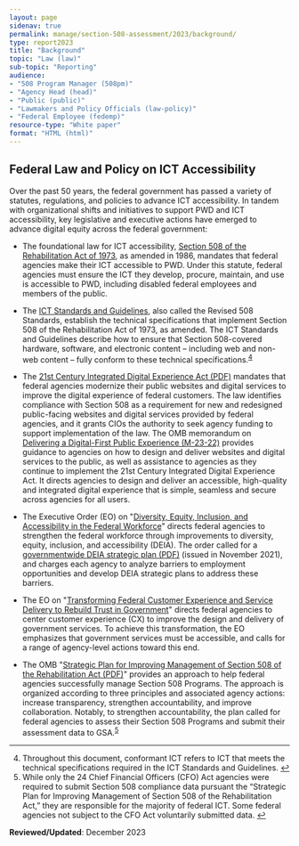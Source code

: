 ```yaml
---
layout: page
sidenav: true
permalink: manage/section-508-assessment/2023/background/
type: report2023
title: "Background"
topic: "Law (law)"
sub-topic: "Reporting"
audience:
- "508 Program Manager (508pm)"
- "Agency Head (head)"
- "Public (public)"
- "Lawmakers and Policy Officials (law-policy)"
- "Federal Employee (fedemp)"
resource-type: "White paper"
format: "HTML (html)"
---
```

## Federal Law and Policy on ICT Accessibility
Over the past 50 years, the federal government has passed a variety of statutes, regulations, and policies to advance ICT accessibility. In tandem with organizational shifts and initiatives to support PWD and ICT accessibility, key legislative and executive actions have emerged to advance digital equity across the federal government:

* The foundational law for ICT accessibility, <a href="{{site.baseurl}}/manage/laws-and-policies/section-508-law/">Section 508 of the Rehabilitation Act of 1973</a>, as amended in 1986, mandates that federal agencies make their ICT accessible to PWD. Under this statute, federal agencies must ensure the ICT they develop, procure, maintain, and use is accessible to PWD, including disabled federal employees and members of the public.

* The <a href="https://www.access-board.gov/ict/" target="_blank">ICT Standards and Guidelines</a>, also called the Revised 508 Standards, establish the technical specifications that implement Section 508 of the Rehabilitation Act of 1973, as amended. The ICT Standards and Guidelines describe how to ensure that Section 508-covered hardware, software, and electronic content – including web and non-web content – fully conform to these technical specifications.<sup><a href="#fn4" id="fr4">4</a></sup> 

* The <a href="https://www.congress.gov/115/plaws/publ336/PLAW-115publ336.pdf" target="_blank">21st Century Integrated Digital Experience Act (PDF)</a> mandates that federal agencies modernize their public websites and digital services to improve the digital experience of federal customers. The law identifies compliance with Section 508 as a requirement for new and redesigned public-facing websites and digital services provided by federal agencies, and it grants CIOs the authority to seek agency funding to support implementation of the law. The OMB memorandum on <a href="https://www.whitehouse.gov/omb/management/ofcio/delivering-a-digital-first-public-experience/#I" target="_blank">Delivering a Digital-First Public Experience (M-23-22)</a> provides guidance to agencies on how to design and deliver websites and digital services to the public, as well as assistance to agencies as they continue to implement the 21st Century Integrated Digital Experience Act. It directs agencies to design and deliver an accessible, high-quality and integrated digital experience that is simple, seamless and secure across agencies for all users.

* The Executive Order (EO) on "<a href="https://www.federalregister.gov/documents/2021/06/30/2021-14127/diversity-equity-inclusion-and-accessibility-in-the-federal-workforce" target="_blank">Diversity, Equity, Inclusion, and Accessibility in the Federal Workforce</a>" directs federal agencies to strengthen the federal workforce through improvements to diversity, equity, inclusion, and accessibility (DEIA). The order called for a <a href="https://www.whitehouse.gov/wp-content/uploads/2021/11/Strategic-Plan-to-Advance-Diversity-Equity-Inclusion-and-Accessibility-in-the-Federal-Workforce-11.23.21.pdf" target="_blank">governmentwide DEIA strategic plan (PDF)</a> (issued in November 2021), and charges each agency to analyze barriers to employment opportunities and develop DEIA strategic plans to address these barriers.

* The EO on "<a href="https://www.federalregister.gov/documents/2021/12/16/2021-27380/transforming-federal-customer-experience-and-service-delivery-to-rebuild-trust-in-government" target="_blank">Transforming Federal Customer Experience and Service Delivery to Rebuild Trust in Government</a>" directs federal agencies to center customer experience (CX) to improve the design and delivery of government services. To achieve this transformation, the EO emphasizes that government services must be accessible, and calls for a range of agency-level actions toward this end.

* The OMB "<a href="https://obamawhitehouse.archives.gov/sites/default/files/omb/procurement/memo/strategic-plan-508-compliance.pdf" target="_blank">Strategic Plan for Improving Management of Section 508 of the Rehabilitation Act (PDF)</a>" provides an approach to help federal agencies successfully manage Section 508 Programs. The approach is organized according to three principles and associated agency actions: increase transparency, strengthen accountability, and improve collaboration. Notably, to strengthen accountability, the plan called for federal agencies to assess their Section 508 Programs and submit their assessment data to GSA.<sup><a href="#fn5" id="fr5">5</a></sup>

--- 

<div>
    <h2 style="position: absolute; clip: rect(0 0 0 0); visibility: hidden; opacity: 0;" id="footnote-label">Footnotes</h2>
    <ol start="4">
        <li id="fn4">Throughout this document, conformant ICT refers to ICT that meets the technical specifications required in the ICT Standards and Guidelines. <a href="#fr4" aria-label="Back to content">↩</a></li>
        <li id="fn5">While only the 24 Chief Financial Officers (CFO) Act agencies were required to submit Section 508 compliance data pursuant the “Strategic Plan for Improving Management of Section 508 of the Rehabilitation Act,” they are responsible for the majority of federal ICT. Some federal agencies not subject to the CFO Act voluntarily submitted data. <a href="#fr5" aria-label="Back to content">↩</a></li>
    </ol>
</div>

**Reviewed/Updated**: December 2023